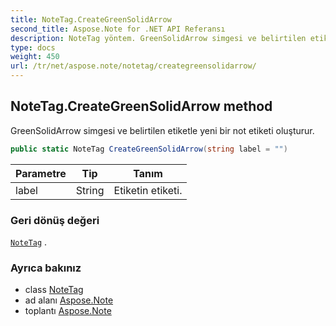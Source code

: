 ```yaml
---
title: NoteTag.CreateGreenSolidArrow
second_title: Aspose.Note for .NET API Referansı
description: NoteTag yöntem. GreenSolidArrow simgesi ve belirtilen etiketle yeni bir not etiketi oluşturur.
type: docs
weight: 450
url: /tr/net/aspose.note/notetag/creategreensolidarrow/
---
```

## NoteTag.CreateGreenSolidArrow method

GreenSolidArrow simgesi ve belirtilen etiketle yeni bir not etiketi oluşturur.

```csharp
public static NoteTag CreateGreenSolidArrow(string label = "")
```

| Parametre | Tip | Tanım |
| --- | --- | --- |
| label | String | Etiketin etiketi. |

### Geri dönüş değeri

[`NoteTag`](../) .

### Ayrıca bakınız

* class [NoteTag](../)
* ad alanı [Aspose.Note](../../notetag/)
* toplantı [Aspose.Note](../../../)


